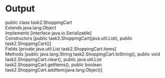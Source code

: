 # Output

public class task2.ShoppingCart<T> <br>
Extends java.lang.Object <br>
Implements [interface java.io.Serializable] <br>
Constructors [public task2.ShoppingCart(java.util.List), public task2.ShoppingCart()] <br>
Fields [private java.util.List task2.ShoppingCart.items] <br>
Methods [public java.lang.String task2.ShoppingCart.toString(), public void task2.ShoppingCart.clear(), public java.util.List task2.ShoppingCart.getItems(), public boolean task2.ShoppingCart.addItem(java.lang.Object)]
